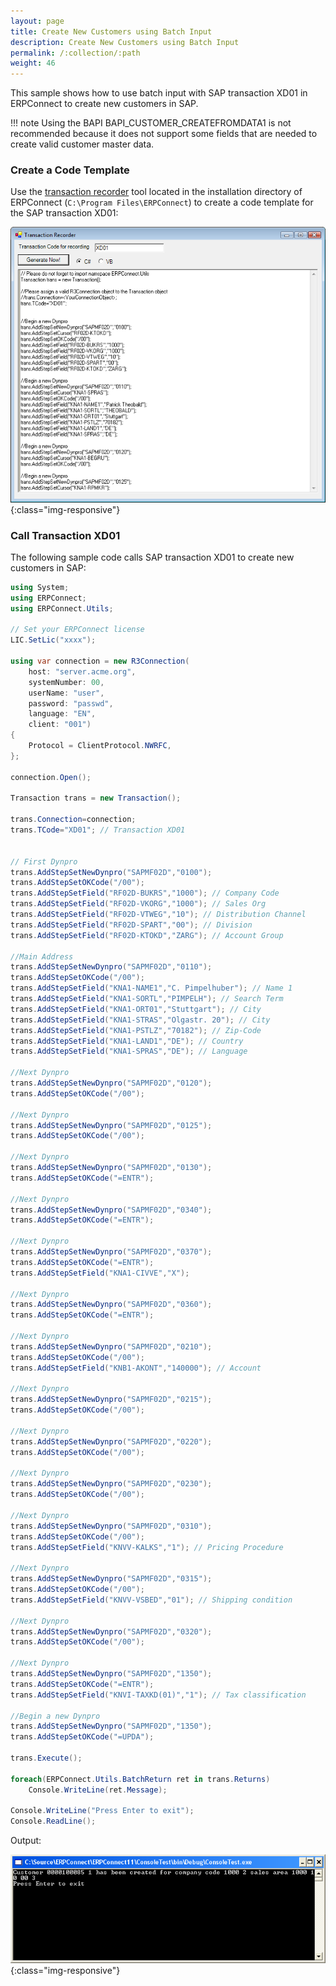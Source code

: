 ```yaml
---
layout: page
title: Create New Customers using Batch Input
description: Create New Customers using Batch Input
permalink: /:collection/:path
weight: 46
---
```


This sample shows how to use batch input with SAP transaction XD01 in ERPConnect to create new customers in SAP.

!!! note
    Using the BAPI BAPI_CUSTOMER_CREATEFROMDATA1 is not recommended because it does not support some fields that are needed to create valid customer master data.

### Create a Code Template

Use the [transaction recorder](../../guide/transactions/transaction-recorder.md) tool located in the installation directory of ERPConnect (`C:\Program Files\ERPConnect`) to create a code template for the SAP transaction XD01:

![CreateCustomerBatchInput00](../../assets/images/samples/CreateCustomerBatchInput00.png){:class="img-responsive"}

### Call Transaction XD01

The following sample code calls SAP transaction XD01 to create new customers in SAP:

```csharp linenums="1"
using System;
using ERPConnect;
using ERPConnect.Utils;

// Set your ERPConnect license
LIC.SetLic("xxxx");

using var connection = new R3Connection(
    host: "server.acme.org",
    systemNumber: 00,
    userName: "user",
    password: "passwd",
    language: "EN",
    client: "001")
{
    Protocol = ClientProtocol.NWRFC,
};

connection.Open();
  
Transaction trans = new Transaction();
  
trans.Connection=connection;
trans.TCode="XD01"; // Transaction XD01
  
  
// First Dynpro
trans.AddStepSetNewDynpro("SAPMF02D","0100");
trans.AddStepSetOKCode("/00");
trans.AddStepSetField("RF02D-BUKRS","1000"); // Company Code
trans.AddStepSetField("RF02D-VKORG","1000"); // Sales Org
trans.AddStepSetField("RF02D-VTWEG","10"); // Distribution Channel
trans.AddStepSetField("RF02D-SPART","00"); // Division
trans.AddStepSetField("RF02D-KTOKD","ZARG"); // Account Group
  
//Main Address
trans.AddStepSetNewDynpro("SAPMF02D","0110");
trans.AddStepSetOKCode("/00");
trans.AddStepSetField("KNA1-NAME1","C. Pimpelhuber"); // Name 1
trans.AddStepSetField("KNA1-SORTL","PIMPELH"); // Search Term
trans.AddStepSetField("KNA1-ORT01","Stuttgart"); // City
trans.AddStepSetField("KNA1-STRAS","Olgastr. 20"); // City
trans.AddStepSetField("KNA1-PSTLZ","70182"); // Zip-Code
trans.AddStepSetField("KNA1-LAND1","DE"); // Country
trans.AddStepSetField("KNA1-SPRAS","DE"); // Language
  
//Next Dynpro
trans.AddStepSetNewDynpro("SAPMF02D","0120");
trans.AddStepSetOKCode("/00");
  
//Next Dynpro
trans.AddStepSetNewDynpro("SAPMF02D","0125");
trans.AddStepSetOKCode("/00");
  
//Next Dynpro
trans.AddStepSetNewDynpro("SAPMF02D","0130");
trans.AddStepSetOKCode("=ENTR");
  
//Next Dynpro
trans.AddStepSetNewDynpro("SAPMF02D","0340");
trans.AddStepSetOKCode("=ENTR");
  
//Next Dynpro
trans.AddStepSetNewDynpro("SAPMF02D","0370");
trans.AddStepSetOKCode("=ENTR");
trans.AddStepSetField("KNA1-CIVVE","X");
  
//Next Dynpro
trans.AddStepSetNewDynpro("SAPMF02D","0360");
trans.AddStepSetOKCode("=ENTR");
  
//Next Dynpro
trans.AddStepSetNewDynpro("SAPMF02D","0210");
trans.AddStepSetOKCode("/00");
trans.AddStepSetField("KNB1-AKONT","140000"); // Account
  
//Next Dynpro
trans.AddStepSetNewDynpro("SAPMF02D","0215");
trans.AddStepSetOKCode("/00");
  
//Next Dynpro
trans.AddStepSetNewDynpro("SAPMF02D","0220");
trans.AddStepSetOKCode("/00");
  
//Next Dynpro
trans.AddStepSetNewDynpro("SAPMF02D","0230");
trans.AddStepSetOKCode("/00");
  
//Next Dynpro
trans.AddStepSetNewDynpro("SAPMF02D","0310");
trans.AddStepSetOKCode("/00");
trans.AddStepSetField("KNVV-KALKS","1"); // Pricing Procedure
  
//Next Dynpro
trans.AddStepSetNewDynpro("SAPMF02D","0315");
trans.AddStepSetOKCode("/00");
trans.AddStepSetField("KNVV-VSBED","01"); // Shipping condition
  
//Next Dynpro
trans.AddStepSetNewDynpro("SAPMF02D","0320");
trans.AddStepSetOKCode("/00");
  
//Next Dynpro
trans.AddStepSetNewDynpro("SAPMF02D","1350");
trans.AddStepSetOKCode("=ENTR");
trans.AddStepSetField("KNVI-TAXKD(01)","1"); // Tax classification
  
//Begin a new Dynpro
trans.AddStepSetNewDynpro("SAPMF02D","1350");
trans.AddStepSetOKCode("=UPDA");
  
trans.Execute();
  
foreach(ERPConnect.Utils.BatchReturn ret in trans.Returns)
    Console.WriteLine(ret.Message);
  
Console.WriteLine("Press Enter to exit");
Console.ReadLine();
```

Output:

![CreateCustomerBatchInput01](../../assets/images/samples/CreateCustomerBatchInput01.png){:class="img-responsive"}
